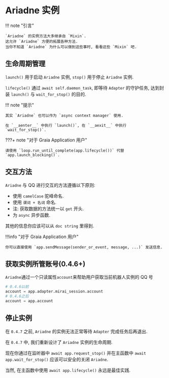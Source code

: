 # Ariadne 实例

!!! note "引言"

    `Ariadne` 的实例方法大多继承自 `Mixin`.
    这允许 `Ariadne` 方便的拓展各种方法.
    当你不知道 `Ariadne` 为什么可以做到这些事时, 看看这些 `Mixin` 吧.

## 生命周期管理

`launch()` 用于启动 `Ariadne` 实例, `stop()` 用于停止 `Ariadne` 实例.

`lifecycle()` 通过 `await self.daemon_task`, 即等待 `Adapter` 的守护任务, 达到封装 `launch()` 与 `wait_for_stop()` 的目的.

!!! note "提示"

    其实 `Ariadne` 也可以作为 `async context manager` 使用.

    在 `__aenter__` 中执行 `launch()`, 在 `__aexit__` 中执行 `wait_for_stop()`.

???+ note "对于 Graia Application 用户"

    请使用 `loop.run_until_complete(app.lifecycle())` 代替 `app.launch_blocking()`.

## 交互方法

`Ariadne` 与 QQ 进行交互的方法遵循以下原则:

- 使用 `camelCase` 驼峰命名.
- 使用 `谓词 + 名词` 命名.
- 注: 获取数据的方法统一以 `get` 开头.
- 为 `async` 异步函数.

其他的信息你应该可以从 `doc string` 里得到.

!!!info "对于 Graia Application 用户"

    你可以直接使用 `app.sendMessage(sender_or_event, message, ...)` 发送信息.

## 获取实例所管账号(0.4.6+)

`Ariadne`通过一个只读属性`account`来帮助用户获取当前机器人实例的 QQ 号

```python
# 0.4.6以前
account = app.adapter.mirai_session.account
# 0.4.6之后
account = app.account
```

## 停止实例

在 `0.4.7` 之前, `Ariadne` 的实例无法正常等待 `Adapter` 完成任务后再退出.

在 `0.4.7` 中, 我们重新设计了 `Ariadne` 实例的生命周期.

现在你通过在监听器中 `await app.request_stop()` 并在主函数中 `await app.wait_for_stop()` 应该可以安全的关闭 `Ariadne`.

当然, 在主函数中使用 `await app.lifecycle()` 永远是最佳实践.
